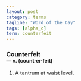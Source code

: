 ```yaml
---
layout: post
category: terms
tagline: "Word of the Day"
tags: [alpha_c]
term: counterfeit
---
```


<h3>Counterfeit<br/> <small>&mdash; v. (count<span>&middot;</span>er<span>&middot;</span>feit)</small></h3>
<p><ol><li>A tantrum at waist level.</li>
</ol></p>
